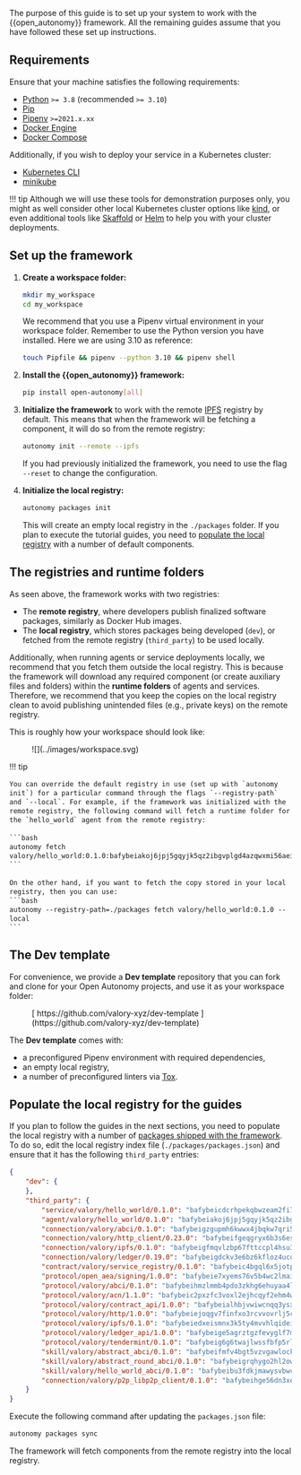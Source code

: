 The purpose of this guide is to set up your system to work with the {{open_autonomy}} framework. All the remaining guides assume that you have followed these set up instructions.

## Requirements

Ensure that your machine satisfies the following requirements:

- [Python](https://www.python.org/) `>= 3.8` (recommended `>= 3.10`)
- [Pip](https://pip.pypa.io/en/stable/installation/)
- [Pipenv](https://pipenv.pypa.io/en/latest/installation/) `>=2021.x.xx`
- [Docker Engine](https://docs.docker.com/engine/install/)
- [Docker Compose](https://docs.docker.com/compose/install/)

Additionally, if you wish to deploy your service in a Kubernetes cluster:

- [Kubernetes CLI](https://kubernetes.io/docs/tasks/tools/)
- [minikube](https://minikube.sigs.k8s.io/docs/)

!!! tip
	Although we will use these tools for demonstration purposes only, you might as well consider other local Kubernetes cluster options like [kind](https://kind.sigs.k8s.io/docs/user/quick-start/), or even additional tools like [Skaffold](https://skaffold.dev/) or [Helm](https://helm.sh/) to help you with your cluster deployments.

## Set up the framework

1. **Create a workspace folder:**

    ```bash
    mkdir my_workspace
    cd my_workspace
    ```

    We recommend that you use a Pipenv virtual environment in your workspace folder. Remember to use the Python version you have installed. Here we are using 3.10 as reference:

    ```bash
    touch Pipfile && pipenv --python 3.10 && pipenv shell
    ```

2. **Install the {{open_autonomy}} framework:**

    ```bash
    pip install open-autonomy[all]
    ```

3. **Initialize the framework** to work with the remote [IPFS](https://ipfs.io) registry by default. This means that when the framework will be fetching a component, it will do so from the remote registry:

    ```bash
    autonomy init --remote --ipfs
    ```

    If you had previously initialized the framework, you need to use the flag `--reset` to change the configuration.

4. **Initialize the local registry:**

    ```bash
    autonomy packages init
    ```

    This will create an empty local registry in the `./packages` folder. If you plan to execute the tutorial guides, you need to [populate the local registry](#populate-the-local-registry-for-the-guides) with a number of default components.

## The registries and runtime folders

As seen above, the framework works with two registries:

* The **remote registry**, where developers publish finalized software packages, similarly as Docker Hub images.
* The **local registry**, which stores packages being developed (`dev`), or fetched from the remote registry (`third_party`) to be used locally.

Additionally, when running agents or service deployments locally, we recommend that you fetch them outside the local registry. This is because the framework will download any required component (or create auxiliary files and folders) within the **runtime folders** of agents and services. Therefore, we recommend that you keep the copies on the local registry clean to avoid publishing unintended files (e.g., private keys) on the remote registry.

This is roughly how your workspace should look like:

<figure markdown>
![](../images/workspace.svg)
</figure>

!!! tip

    You can override the default registry in use (set up with `autonomy init`) for a particular command through the flags `--registry-path` and `--local`. For example, if the framework was initialized with the remote registry, the following command will fetch a runtime folder for the `hello_world` agent from the remote registry:

    ```bash
    autonomy fetch valory/hello_world:0.1.0:bafybeiakoj6jpj5gqyjk5qz2ibgvplgd4azqwxmi56aei7xpu5z47np3e4
    ```

    On the other hand, if you want to fetch the copy stored in your local registry, then you can use:
    ```bash
    autonomy --registry-path=./packages fetch valory/hello_world:0.1.0 --local
    ```

## The Dev template

For convenience, we provide a **Dev template** repository that you can fork and clone for your Open Autonomy projects, and use it as your workspace folder:

<figure markdown>
[ https://github.com/valory-xyz/dev-template ](https://github.com/valory-xyz/dev-template)
</figure>

The **Dev template** comes with:

* a preconfigured Pipenv environment with required dependencies,
* an empty local registry,
* a number of preconfigured linters via [Tox](https://tox.wiki/en/latest/).

## Populate the local registry for the guides

If you plan to follow the guides in the next sections, you need to populate the local registry with a number of [packages shipped with the framework](../package_list.md). To do so, edit the local registry index file (`./packages/packages.json`) and ensure that it has the following `third_party` entries:

```json
{
    "dev": {
    },
    "third_party": {
        "service/valory/hello_world/0.1.0": "bafybeicdcrhpekqbwzeam2fi7npnl6qfwejgo73ftwoy4tofwbrsl5ene4",
        "agent/valory/hello_world/0.1.0": "bafybeiakoj6jpj5gqyjk5qz2ibgvplgd4azqwxmi56aei7xpu5z47np3e4",
        "connection/valory/abci/0.1.0": "bafybeigzgupmh6kwwx4jbqkw7qri5vr6vz53xbi4uksulh6oiovdplmviu",
        "connection/valory/http_client/0.23.0": "bafybeifgeqgryx6b3s6eseyzyezygmeitcpt3tkor2eiycozoi6clgdrny",
        "connection/valory/ipfs/0.1.0": "bafybeigfmqvlzbp67fttccpl4hsu3zaztbxv6vd7ikzra2hfppfkalgpji",
        "connection/valory/ledger/0.19.0": "bafybeigdckv3e6bz6kfloz4ucqrsufft6k4jp6bwkbbcvh4fxvgbmzq3dm",
        "contract/valory/service_registry/0.1.0": "bafybeic4bgql6x5jotp43ddazybmyb7macifjzudavqll3547ayhawttpi",
        "protocol/open_aea/signing/1.0.0": "bafybeie7xyems76v5b4wc2lmaidcujizpxfzjnnwdeokmhje53g7ym25ii",
        "protocol/valory/abci/0.1.0": "bafybeihmzlmmb4pdo3zkhg6ehuyaa4lhw7bfpclln2o2z7v3o6fcep26iu",
        "protocol/valory/acn/1.1.0": "bafybeic2pxzfc3voxl2ejhcqyf2ehm4wm5gxvgx7bliloiqi2uppmq6weu",
        "protocol/valory/contract_api/1.0.0": "bafybeialhbjvwiwcnqq3ysxcyemobcbie7xza66gaofcvla5njezkvhcka",
        "protocol/valory/http/1.0.0": "bafybeiejoqgv7finfxo3rcvvovrlj5ccrbgxodjq43uo26ylpowsa3llfe",
        "protocol/valory/ipfs/0.1.0": "bafybeiedxeismnx3k5ty4mvvhlqideixlhqmi5mtcki4lxqfa7uqh7p33u",
        "protocol/valory/ledger_api/1.0.0": "bafybeige5agrztgzfevyglf7mb4o7pzfttmq4f6zi765y4g2zvftbyowru",
        "protocol/valory/tendermint/0.1.0": "bafybeig6g6twajlwssfbfp5rlnu5mwzuu5kgak5cs4fich7rlkx6whesnu",
        "skill/valory/abstract_abci/0.1.0": "bafybeifmfv4bgt5vzvgawlocksacqeadzg72zs4usvgjaf245hbbptpiki",
        "skill/valory/abstract_round_abci/0.1.0": "bafybeigrqhygo2hl2owisj5rqyh3acdvee773ajije64snlzalcgtaac7q",
        "skill/valory/hello_world_abci/0.1.0": "bafybeibu3fdkjmawysvbwcn77pzpfw2d4the4ok7jod3jmdiqn4rzms37e",
        "connection/valory/p2p_libp2p_client/0.1.0": "bafybeihge56dn3xep2dzomu7rtvbgo4uc2qqh7ljl3fubqdi2lq44gs5lq"
    }
}
```

Execute the following command after updating the `packages.json` file:

```bash
autonomy packages sync
```

The framework will fetch components from the remote registry into the local registry.
